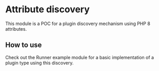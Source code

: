 # Attribute discovery

This module is a POC for a plugin discovery mechanism using PHP 8 attributes.

## How to use

Check out the Runner example module for a basic implementation of a plugin type using this discovery.
